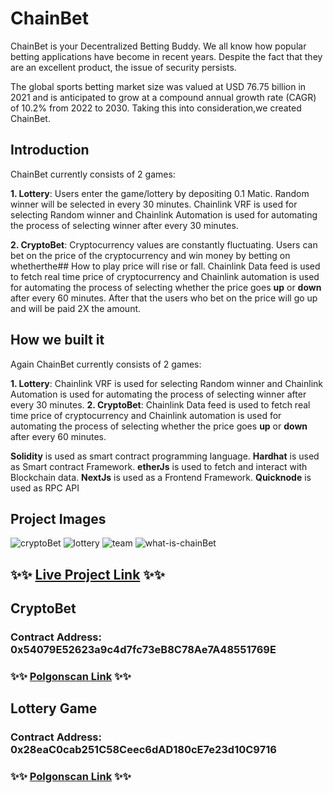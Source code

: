 # ChainBet
ChainBet is your Decentralized Betting Buddy. We all know how popular betting applications have become in recent years.
Despite the fact that they are an excellent product, the issue of security persists.

The global sports betting market size was valued at USD 76.75 billion in 2021 and is anticipated to grow at a compound annual growth rate (CAGR) of 10.2% from
2022 to 2030. Taking this into consideration,we created ChainBet.

## Introduction
ChainBet currently consists of 2 games: 

**1. Lottery**: Users enter the game/lottery by depositing 0.1 Matic. Random winner will be selected in every 30 minutes. 
Chainlink VRF is used for selecting Random winner and Chainlink Automation is used for automating the process of selecting winner after every 30 minutes.

**2. CryptoBet**: Cryptocurrency values are constantly fluctuating. Users can bet on the price of the cryptocurrency  and win money by betting on whetherthe## How to play
price will rise or fall. Chainlink Data feed is used to fetch real time price of cryptocurrency and  Chainlink automation is used for automating 
the process of selecting whether the price goes **up** or **down** after every 60 minutes. 
After that the users who bet on the price will go up and will be paid 2X the amount.

## How we built it
Again ChainBet currently consists of 2 games:

**1. Lottery**:  Chainlink VRF is used for selecting Random winner and Chainlink Automation is used for automating the process of selecting winner after every 30 minutes.
**2. CryptoBet**: Chainlink Data feed is used to fetch real time price of cryptocurrency and  Chainlink automation is used for automating the process
 of selecting whether the price goes **up** or **down** after every 60 minutes.

**Solidity** is used as smart contract programming language.
**Hardhat** is used as Smart contract Framework.
**etherJs** is used to fetch and interact with Blockchain data.
**NextJs** is used as a Frontend Framework. 
**Quicknode** is used as RPC API

## Project Images
![cryptoBet](https://user-images.githubusercontent.com/60979345/202773410-cc09381d-a7f4-4885-bd0a-ce56ee42faaa.png)
![lottery](https://user-images.githubusercontent.com/60979345/202773953-70868942-ed67-42b4-a32a-bacbffa672f9.png)
![team](https://user-images.githubusercontent.com/60979345/202773980-bed73937-b431-43a8-a292-36aace1c6823.png)
![what-is-chainBet](https://user-images.githubusercontent.com/60979345/202774181-40bc8563-33a6-4f39-9fad-1fed1d5f87db.png)


## ✨✨ [Live Project Link](https://chain-bet.vercel.app/) ✨✨

## CryptoBet
### Contract Address: 0x54079E52623a9c4d7fc73eB8C78Ae7A48551769E
### ✨✨ [Polgonscan Link](https://mumbai.polygonscan.com/address/0x54079E52623a9c4d7fc73eB8C78Ae7A48551769E#code) ✨✨

## Lottery Game
### Contract Address: 0x28eaC0cab251C58Ceec6dAD180cE7e23d10C9716
### ✨✨ [Polgonscan Link](https://mumbai.polygonscan.com/address/0x28eaC0cab251C58Ceec6dAD180cE7e23d10C9716#code) ✨✨
